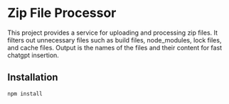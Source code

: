 # Zip File Processor

This project provides a service for uploading and processing zip files. It filters out unnecessary files such as build files, node_modules, lock files, and cache files. Output is the names of the files and their content for fast chatgpt insertion. 

## Installation

```bash
npm install
